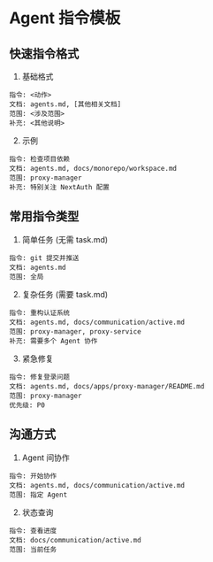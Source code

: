 ﻿# Agent 指令模板

## 快速指令格式

1. 基础格式
```
指令: <动作>
文档: agents.md, [其他相关文档]
范围: <涉及范围>
补充: <其他说明>
```

2. 示例
```
指令: 检查项目依赖
文档: agents.md, docs/monorepo/workspace.md
范围: proxy-manager
补充: 特别关注 NextAuth 配置
```

## 常用指令类型

1. 简单任务 (无需 task.md)
```
指令: git 提交并推送
文档: agents.md
范围: 全局
```

2. 复杂任务 (需要 task.md)
```
指令: 重构认证系统
文档: agents.md, docs/communication/active.md
范围: proxy-manager, proxy-service
补充: 需要多个 Agent 协作
```

3. 紧急修复
```
指令: 修复登录问题
文档: agents.md, docs/apps/proxy-manager/README.md
范围: proxy-manager
优先级: P0
```

## 沟通方式
1. Agent 间协作
```
指令: 开始协作
文档: agents.md, docs/communication/active.md
范围: 指定 Agent
```

2. 状态查询
```
指令: 查看进度
文档: docs/communication/active.md
范围: 当前任务
```
